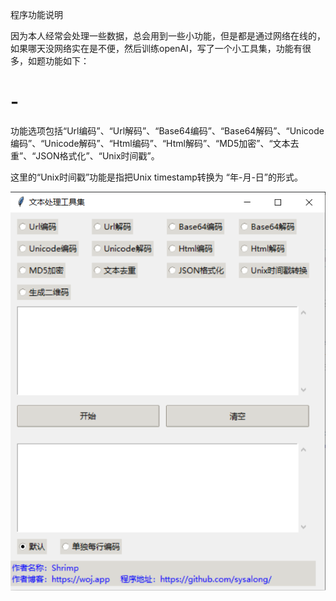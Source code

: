 程序功能说明

因为本人经常会处理一些数据，总会用到一些小功能，但是都是通过网络在线的，如果哪天没网络实在是不便，然后训练openAI，写了一个小工具集，功能有很多，如题功能如下：


# -
功能选项包括“Url编码”、“Url解码”、“Base64编码”、“Base64解码”、“Unicode编码”、“Unicode解码”、“Html编码”、“Html解码”、“MD5加密”、“文本去重”、“JSON格式化”、“Unix时间戳”。



这里的“Unix时间戳”功能是指把Unix timestamp转换为 “年-月-日”的形式。

![alt text](ded078afe04e1cf61747877cf9baca3c.png "optional title")

